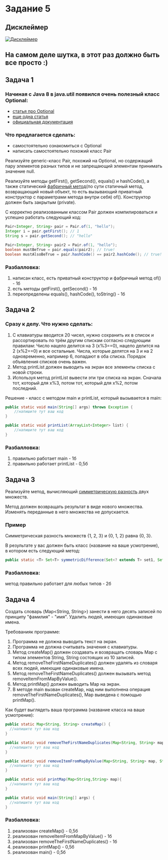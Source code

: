 # Задание 5

## Дисклеймер

[![Дисклеймер](https://github.com/Styopa1769/java-course/blob/master/lesson-5/homework/disclaimer.png?raw=true "Дисклеймер")](https://github.com/Styopa1769/java-course/blob/master/lesson-5/homework/disclaimer.png?raw=true "Дисклеймер")

## На самом деле шутка, в этот раз должно быть все просто :)

## Задача 1
### Начиная с Java 8 в java.util появился очень полезный класс Optional:
- [статья про Optional](https://habr.com/ru/post/346782/ "Статья про Optional")
- [еще одна статья](https://megahub.me/post/16 "еще одна статья")
- [официальная документация](https://docs.oracle.com/javase/8/docs/api/java/util/Optional.html "официальная документация")

### Что предлагается сделать:
- самостоятельно ознакомиться с Optional
- написать самостоятельно похожий класс Pair

Реализуйте generic-класс Pair, похожий на Optional, но содержащий пару элементов разных типов и не запрещающий элементам принимать значение null.

Реализуйте методы getFirst(), getSecond(), equals() и hashCode(), а также статический [фабричный метод](https://refactoring.guru/ru/design-patterns/factory-method/java/example)(по сути статичный метод, возвращающий новый объект, то есть вызывающий приватный конструктор с параметрами метода внутри себя) of(). Конструктор должен быть закрытым (private).

С корректно реализованным классом Pair должен компилироваться и успешно работать следующий код:

```java
Pair<Integer, String> pair = Pair.of(1, "hello");
Integer i = pair.getFirst(); // 1
String s = pair.getSecond(); // "hello"

Pair<Integer, String> pair2 = Pair.of(1, "hello");
boolean mustBeTrue = pair.equals(pair2); // true!
boolean mustAlsoBeTrue = pair.hashCode() == pair2.hashCode(); // true!
```

### Разбалловка:
1. написан класс, есть приватный конструктор и фабричный метод of() - 1б
2. есть методы getFirst(), getSecond() - 1б
3. переопределены equals(), hashCode(), toString() - 1б

## Задача 2
### Сразу к делу. Что нужно сделать:
1. С клавиатуры вводится 20 чисел, нужно сохранить их в список и рассортировать по трём другим спискам согласно следующим правилам:
Число нацело делится на 3 (x%3==0), нацело делится на 2 (x%2==0) и все остальные.
Числа, которые делятся на 3 и на 2 одновременно, например 6, попадают в оба списка.
Порядок объявления списков очень важен.
2. Метод printList должен выводить на экран все элементы списка с новой строки.
3. Используя метод printList вывести эти три списка на экран. Сначала тот, который для x%3, потом тот, который для x%2, потом последний.

Решение - класс с методом main и printList, который вызывается в main:
```java
public static void main(String[] args) throws Exception {
    //напишите тут ваш код
}

public static void printList(ArrayList<Integer> list) {
    //напишите тут ваш код
}
```

### Разбалловка:
1. правильно работает main - 1б
2. правильно работает printList - 0,5б



## Задача 3
Реализуйте метод, вычисляющий [симметрическую разность](https://ru.wikipedia.org/wiki/%D0%A1%D0%B8%D0%BC%D0%BC%D0%B5%D1%82%D1%80%D0%B8%D1%87%D0%B5%D1%81%D0%BA%D0%B0%D1%8F_%D1%80%D0%B0%D0%B7%D0%BD%D0%BE%D1%81%D1%82%D1%8C) двух множеств.

Метод должен возвращать результат в виде нового множества. Изменять переданные в него множества не допускается.

### Пример

Симметрическая разность множеств {1, 2, 3} и {0, 1, 2} равна {0, 3}.

В результате у вас должен быть класс (название на ваше усмотрение), в котором есть следующий метод:
```java
public static <T> Set<T> symmetricDifference(Set<? extends T> set1, Set<? extends T> set2) {}
```

### Разбалловка:
метод правильно работает для любых типов - 2б

## Задача 4
Создать словарь (Map<String, String>) занести в него десять записей по принципу "фамилия" - "имя".
Удалить людей, имеющих одинаковые имена.

Требованияк программе:
1. Программа не должна выводить текст на экран.
2. Программа не должна считывать значения с клавиатуры.
3. Метод createMap() должен создавать и возвращать словарь Map с типом элементов String, String состоящих из 10 записей.
4. Метод removeTheFirstNameDuplicates() должен удалять из словаря всех людей, имеющие одинаковые имена.
5. Метод removeTheFirstNameDuplicates() должен вызывать метод removeItemFromMapByValue().
6. Метод printMap() должен выводить Map на экран.
7. В методе main вызван createMap, над ним выполнена операция removeTheFirstNameDuplicates(), Map выведена с помощью printMap().

Как будет выглядеть ваша программа (название класса на ваше усмотрение):
```java
public static Map<String, String> createMap() {
  //напишите тут ваш код
}

public static void removeTheFirstNameDuplicates(Map<String, String> map) {
  //напишите тут ваш код
}

public static void removeItemFromMapByValue(Map<String, String> map, String value) {
  //напишите тут ваш код
}

public static void printMap(Map<String,String> map){
  //напишите тут ваш код
}

public static void main(String[] args) {
  //напишите тут ваш код
}
```

### Разбалловка:
1. реализован createMap() - 0,5б
2. реализован removeItemFromMapByValue() - 1б
3. реализован removeTheFirstNameDuplicates() - 1б
4. реализован printMap() - 0,5б
5. реализован main() - 0,5б

